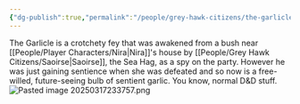 ```yaml
---
{"dg-publish":true,"permalink":"/people/grey-hawk-citizens/the-garlicle/","tags":["Character","Ally","Faerun"]}
---
```


The Garlicle is a crotchety fey that was awakened from a bush near [[People/Player Characters/Nira\|Nira]]'s house by [[People/Grey Hawk Citizens/Saoirse\|Saoirse]], the Sea Hag, as a spy on the party.  However he was just gaining sentience when she was defeated and so now is a free-willed, future-seeing bulb of sentient garlic.  You know, normal D&D stuff.  
![Pasted image 20250317233757.png](/img/user/Z_Attachments/Pasted%20image%2020250317233757.png)